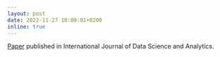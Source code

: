 ```yaml
---
layout: post
date: 2022-11-27 10:00:01+0200
inline: true
---
```


<a href='https://link.springer.com/article/10.1007/s41060-022-00375-4'>Paper</a> published in International Journal of Data Science and Analytics.
